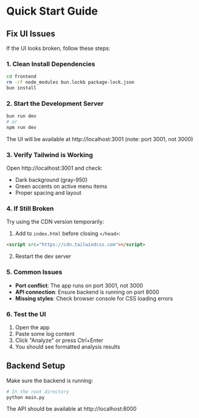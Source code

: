 # Quick Start Guide

## Fix UI Issues

If the UI looks broken, follow these steps:

### 1. Clean Install Dependencies

```bash
cd frontend
rm -rf node_modules bun.lockb package-lock.json
bun install
```

### 2. Start the Development Server

```bash
bun run dev
# or
npm run dev
```

The UI will be available at http://localhost:3001 (note: port 3001, not 3000)

### 3. Verify Tailwind is Working

Open http://localhost:3001 and check:
- Dark background (gray-950)
- Green accents on active menu items
- Proper spacing and layout

### 4. If Still Broken

Try using the CDN version temporarily:

1. Add to `index.html` before closing `</head>`:
```html
<script src="https://cdn.tailwindcss.com"></script>
```

2. Restart the dev server

### 5. Common Issues

- **Port conflict**: The app runs on port 3001, not 3000
- **API connection**: Ensure backend is running on port 8000
- **Missing styles**: Check browser console for CSS loading errors

### 6. Test the UI

1. Open the app
2. Paste some log content
3. Click "Analyze" or press Ctrl+Enter
4. You should see formatted analysis results

## Backend Setup

Make sure the backend is running:

```bash
# In the root directory
python main.py
```

The API should be available at http://localhost:8000